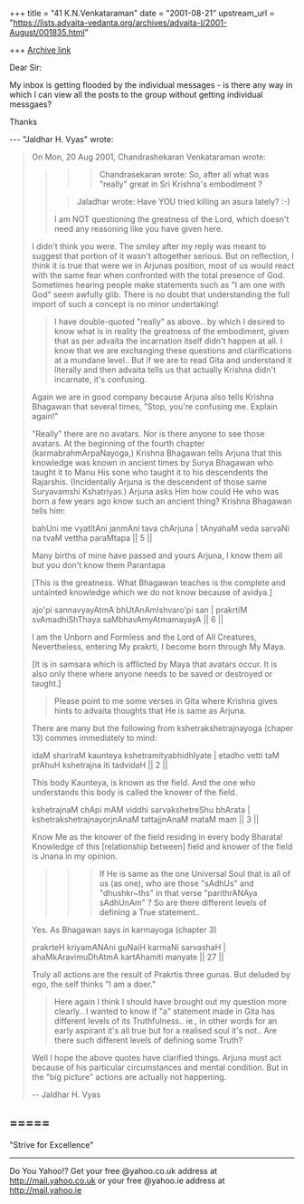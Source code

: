 +++
title = "41 K.N.Venkataraman"
date = "2001-08-21"
upstream_url = "https://lists.advaita-vedanta.org/archives/advaita-l/2001-August/001835.html"

+++
[Archive link](https://lists.advaita-vedanta.org/archives/advaita-l/2001-August/001835.html)

Dear Sir:

My inbox is getting flooded by the individual messages - is
there any way in which I can view all the posts to the
group without getting individual messgaes?

Thanks


 --- "Jaldhar H. Vyas" <jaldhar at BRAINCELLS.COM> wrote:
> On Mon, 20 Aug 2001, Chandrashekaran Venkataraman wrote:
>
> > >> Chandrasekaran wrote:
> > >> So, after all what was "really" great in Sri
> Krishna's embodiment ?
> >
> > > Jaladhar wrote:
> > >Have YOU tried killing an asura lately? :-)
> >
> >    I am NOT questioning the greatness of the Lord,
> which doesn't need
> > any reasoning like you have given here.
>
> I didn't think you were.  The smiley after my reply was
> meant to suggest
> that portion of it wasn't altogether serious.  But on
> reflection, I think
> it is true that were we in Arjunas position, most of us
> would react with
> the same fear when confronted with the total presence of
> God.  Sometimes
> hearing people make statements such as "I am one with
> God" seem awfully
> glib.  There is no doubt that understanding the full
> import of such a
> concept is no minor undertaking!
>
> >    I have double-quoted "really" as above.. by which I
> desired to know
> > what is in reality the greatness of the embodiment,
> given that as per
> > advaita the incarnation itself didn't happen at all. I
> know that we are
> > exchanging these questions and clarifications at a
> mundane level.. But
> > if we are to read Gita and understand it literally and
> then advaita tells
> > us that actually Krishna didn't incarnate, it's
> confusing.
> >
>
> Again we are in good company because Arjuna also tells
> Krishna Bhagawan
> that several times, "Stop, you're confusing me.  Explain
> again!"
>
> "Really" there are no avatars.  Nor is there anyone to
> see those avatars.
> At the beginning of the fourth chapter
> (karmabrahmArpaNayoga,) Krishna
> Bhagawan tells Arjuna that this knowledge was known in
> ancient times
> by Surya Bhagawan who taught it to Manu His sone who
> taught it to his
> descendents the Rajarshis.  (Incidentally Arjuna is the
> descendent of
> those same Suryavamshi Kshatriyas.)  Arjuna asks Him how
> could He who was
> born a few years ago know such an ancient thing?  Krishna
> Bhagawan tells
> him:
>
> bahUni me vyatItAni janmAni tava chArjuna |
> tAnyahaM veda sarvaNi na tvaM vettha paraMtapa || 5 ||
>
> Many births of mine have passed and yours Arjuna,
> I know them all but you don't know them Parantapa
>
> [This is the greatness.  What Bhagawan teaches is the
> complete and
> untainted knowledge which we do not know because of
> avidya.]
>
> ajo'pi sannavyayAtmA bhUtAnAmIshvaro'pi san |
> prakrtiM svAmadhiShThaya saMbhavAmyAtmamayayA || 6 ||
>
> I am the Unborn and Formless and the Lord of All
> Creatures,
> Nevertheless, entering My prakrti, I become born through
> My Maya.
>
> [It is in samsara which is afflicted by Maya that avatars
> occur.  It is
> also only there where anyone needs to be saved or
> destroyed or taught.]
>
> > Please point to me some verses in Gita where Krishna
> gives hints to
> > advaita thoughts that He is same as Arjuna.
>
> There are many but the following from
> kshetrakshetrajnayoga (chaper 13)
> commes immediately to mind:
>
> idaM sharIraM kaunteya kshetramityabhidhIyate |
> etadho vetti taM prAhuH kshetrajna iti tadvidaH || 2 ||
>
> This body Kaunteya, is known as the field. And the one
> who understands
> this body is called the knower of the field.
>
> kshetrajnaM chApi mAM viddhi sarvakshetreShu bhArata |
> kshetrakshetrajnayorjnAnaM tattajjnAnaM mataM mam || 3 ||
>
> Know Me as the knower of the field residing in every body
> Bharata!
> Knowledge of this [relationship between] field and knower
> of the field is
> Jnana in my opinion.
>
> > >> If He is same as the one Universal Soul that is all
> of us (as one), who
> > >> are those "sAdhUs" and "dhushkr~ths" in that verse
> "parithrANAya
> > sAdhUnAm" ?
> > >> So are there different levels of defining a True
> statement..
> >
>
> Yes. As Bhagawan says in karmayoga (chapter 3)
>
> prakrteH kriyamANAni guNaiH karmaNi sarvashaH |
> ahaMkAravimuDhAtmA kartAhamiti manyate || 27 ||
>
> Truly all actions are the result of Prakrtis three gunas.
> But deluded by ego, the self thinks "I am a doer."
>
> >   Here again I think I should have brought out my
> question more clearly.. I
> > wanted to know if "a" statement made in Gita has
> different levels of its
> > Truthfulness.. ie., in other words for an early
> aspirant it's all true but
> > for a realised soul it's not.. Are there such different
> levels of defining
> > some Truth?
>
> Well I hope the above quotes have clarified things.
> Arjuna must act
> because of his particular circumstances and mental
> condition.  But in the
> "big picture" actions are actually not happening.
>
>
> --
> Jaldhar H. Vyas <jaldhar at braincells.com>

=====
-----------------------
"Strive for Excellence"

____________________________________________________________
Do You Yahoo!?
Get your free @yahoo.co.uk address at http://mail.yahoo.co.uk
or your free @yahoo.ie address at http://mail.yahoo.ie


